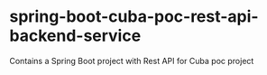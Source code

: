 # spring-boot-cuba-poc-rest-api-backend-service
Contains a Spring Boot project with Rest API for Cuba poc project
